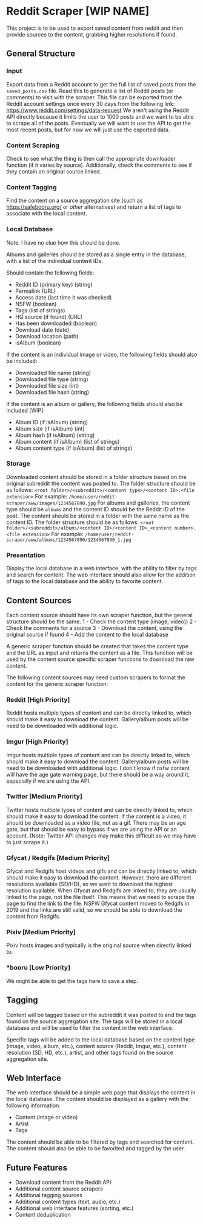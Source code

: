 # Reddit Scraper [WIP NAME]

This project is to be used to export saved content from reddit and then provide sources to the content, grabbing higher resolutions if found.

## General Structure

### Input

Export data from a Reddit account to get the full list of saved posts from the `saved_posts.csv` file. Read this to generate a list of Reddit posts (or comments) to visit with the scraper. This file can be exported from the Reddit account settings once every 30 days from the following link: <https://www.reddit.com/settings/data-request>
We aren't using the Reddit API directly because it limits the user to 1000 posts and we want to be able to scrape all of the posts. Eventually we will want to use the API to get the most recent posts, but for now we will just use the exported data.

### Content Scraping

Check to see what the thing is then call the appropriate downloader function (if it varies by source).
Additionally, check the comments to see if they contain an original source linked.

### Content Tagging

Find the content on a source aggregation site (such as <https://safebooru.org/> or *other* alternatives) and return a list of tags to associate with the local content.

### Local Database

Note: I have no clue how this should be done.

Albums and galleries should be stored as a single entry in the database, with a list of the individual content IDs.

Should contain the following fields:

- Reddit ID (primary key) (string)
- Permalink (URL)
- Access date (last time it was checked)
- NSFW (boolean)
- Tags (list of strings)
- HQ source (if found) (URL)
- Has been downloaded (boolean)
- Download date (date)
- Download location (path)
- isAlbum (boolean)

If the content is an individual image or video, the following fields should also be included:

- Downloaded file name (string)
- Downloaded file type (string)
- Downloaded file size (int)
- Downloaded file hash (string)

If the content is an album or gallery, the following fields should also be included [WIP]:

- Album ID (if isAlbum) (string)
- Album size (if isAlbum) (int)
- Album hash (if isAlbum) (string)
- Album content (if isAlbum) (list of strings)
- Album content type (if isAlbum) (list of strings)

### Storage

Downloaded content should be stored in a folder structure based on the original subreddit the content was posted to. The folder structure should be as follows:
`<root folder>/<subreddit>/<content type>/<content ID>.<file extension>`
For example:
`/home/user/reddit-scraper/aww/images/1234567890.jpg`
For albums and galleries, the content type should be `albums` and the content ID should be the Reddit ID of the post. The content should be stored in a folder with the same name as the content ID. The folder structure should be as follows:
`<root folder>/<subreddit>/albums/<content ID>/<content ID>_<content number>.<file extension>`
For example:
`/home/user/reddit-scraper/aww/albums/1234567890/1234567890_1.jpg`

### Presentation

Display the local database in a web interface, with the ability to filter by tags and search for content. The web interface should also allow for the addition of tags to the local database and the ability to favorite content. 

## Content Sources

Each content source should have its own scraper function, but the general structure should be the same.
    1 - Check the content type (image, video))
    2 - Check the comments for a source
    3 - Download the content, using the original source if found
    4 - Add the content to the local database

A generic scraper function should be created that takes the content type and the URL as input and returns the content as a file. This function will be used by the content source specific scraper functions to download the raw content.

The following content sources may need custom scrapers to format the content for the generic scraper function:

### Reddit [High Priority]

Reddit hosts multiple types of content and can be directly linked to, which should make it easy to download the content.
Gallery/album posts will be need to be downloaded with additional logic.

### Imgur [High Priority]

Imgur hosts multiple types of content and can be directly linked to, which should make it easy to download the content.
Gallery/album posts will be need to be downloaded with additional logic.
I don't know if nsfw content will have the age gate warning page, but there should be a way around it, especially if we are using the API.

### Twitter [Medium Priority]

Twitter hosts multiple types of content and can be directly linked to, which should make it easy to download the content.
If the content is a video, it should be downloaded as a video file, not as a gif.
There may be an age gate, but that should be easy to bypass if we are using the API or an account. (Note: Twitter API changes may make this difficult so we may have to just scrape it.)

### Gfycat / Redgifs [Medium Priority]

Gfycat and Redgifs host videos and gifs and can be directly linked to, which should make it easy to download the content. However, there are different resolutions available (SD/HD), so we want to download the highest resolution available.
When Gfycat and Redgifs are linked to, they are usually linked to the page, not the file itself. This means that we need to scrape the page to find the link to the file.
NSFW Gfycat content moved to Redgifs in 2019 and the links are still valid, so we should be able to download the content from Redgifs.

### Pixiv [Medium Priority]

Pixiv hosts images and typically is the original source when directly linked to.

### *booru [Low Priority]

We might be able to get the tags here to save a step.

## Tagging

Content will be tagged based on the subreddit it was posted to and the tags found on the source aggregation site. The tags will be stored in a local database and will be used to filter the content in the web interface.

Specific tags will be added to the local database based on the content type (image, video, album, etc.), content source (Reddit, Imgur, etc.), content resolution (SD, HD, etc.), artist, and other tags found on the source aggregation site.

## Web Interface

The web interface should be a simple web page that displays the content in the local database. The content should be displayed as a gallery with the following information:

- Content (image or video)
- Artist
- Tags

The content should be able to be filtered by tags and searched for content. The content should also be able to be favorited and tagged by the user.

## Future Features

- Download content from the Reddit API
- Additional content source scrapers
- Additional tagging sources
- Additional content types (text, audio, etc.)
- Additional web interface features (sorting, etc.)
- Content deduplication
